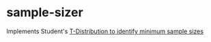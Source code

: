 # sample-sizer
Implements Student's [T-Distribution to identify minimum sample sizes](http://www.itl.nist.gov/div898/handbook/prc/section2/prc222.htm)
